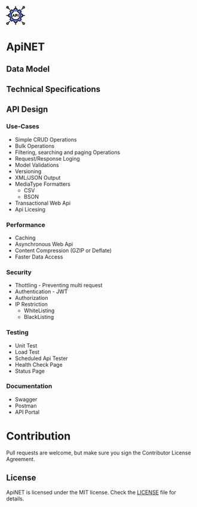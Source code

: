 <img src="https://raw.githubusercontent.com/yemrekeskin/ApiNET/master/api.png" width="50" height="50"> 

# ApiNET

## Data Model

## Technical Specifications

## API Design

 ### Use-Cases
 - Simple CRUD Operations
 - Bulk Operations
 - Filtering, searching and paging Operations
 - Request/Response Loging
 - Model Validations
 - Versioning
 - XML/JSON Output
  - MediaType Formatters
    - CSV
    - BSON
 - Transactional Web Api
 - Api Licesing

 
 ### Performance
  - Caching
  - Asynchronous Web Api
  - Content Compression (GZIP or Deflate)
  - Faster Data Access
  
 ### Security
  - Thottling - Preventing multi request
  - Authentication - JWT
  - Authorization
  - IP Restriction
    - WhiteListing
    - BlackListing

 ### Testing 
  - Unit Test
  - Load Test
  - Scheduled Api Tester
  - Health Check Page
  - Status Page

 ### Documentation
  - Swagger
  - Postman
  - API Portal  

# Contribution
Pull requests are welcome, but make sure you sign the Contributor License Agreement.

## License

ApiNET is licensed under the MIT license. Check the [LICENSE](LICENSE) file for details.
